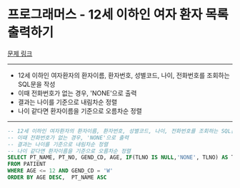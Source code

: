 # 프로그래머스 - 12세 이하인 여자 환자 목록 출력하기

[문제 링크](https://school.programmers.co.kr/learn/courses/30/lessons/132201)

---

- 12세 이하인 여자환자의 환자이름, 환자번호, 성별코드, 나이, 전화번호를 조회하는 SQL문을 작성
- 이때 전화번호가 없는 경우, 'NONE'으로 출력
- 결과는 나이를 기준으로 내림차순 정렬
- 나이 같다면 환자이름을 기준으로 오름차순 정렬

---

```sql
-- 12세 이하인 여자환자의 환자이름, 환자번호, 성별코드, 나이, 전화번호를 조회하는 SQL문을 작성
-- 이때 전화번호가 없는 경우, 'NONE'으로 출력
-- 결과는 나이를 기준으로 내림차순 정렬
-- 나이 같다면 환자이름을 기준으로 오름차순 정렬
SELECT PT_NAME, PT_NO, GEND_CD, AGE, IF(TLNO IS NULL,'NONE', TLNO) AS TLNO
FROM PATIENT
WHERE AGE <= 12 AND GEND_CD = 'W'
ORDER BY AGE DESC,  PT_NAME ASC
```
